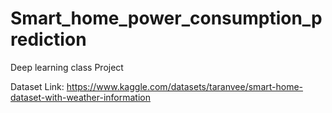 # Smart_home_power_consumption_prediction
Deep learning class Project

Dataset Link: https://www.kaggle.com/datasets/taranvee/smart-home-dataset-with-weather-information

